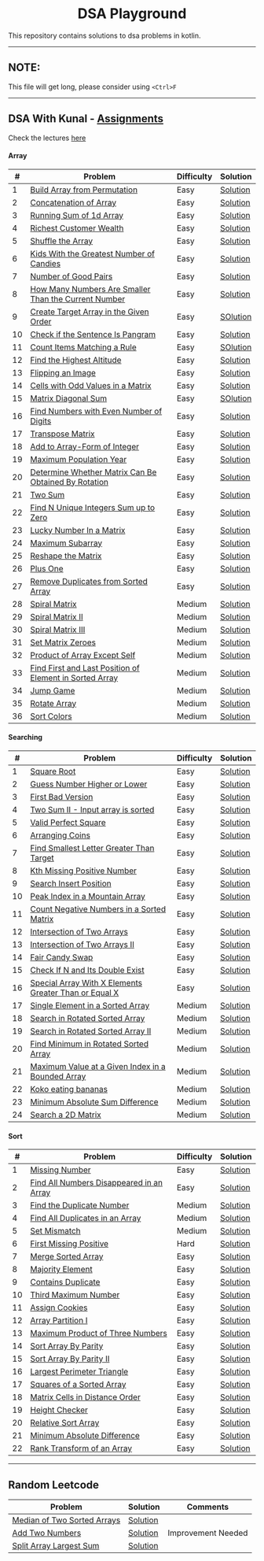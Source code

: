 <h1 align="center">DSA Playground</h1>

This repository contains solutions to dsa problems in kotlin.

---

## NOTE:

This file will get long, please consider using `<Ctrl>F`

---

## DSA With Kunal - [Assignments](https://github.com/kunal-kushwaha/DSA-Bootcamp-Java/tree/main/assignments)

Check the lectures [here](https://github.com/kunal-kushwaha/DSA-Bootcamp-Java)

#### Array

| #   | Problem                                                                                                                                           | Difficulty | Solution                                                                                                                                                                            |
|-----|---------------------------------------------------------------------------------------------------------------------------------------------------|------------|-------------------------------------------------------------------------------------------------------------------------------------------------------------------------------------|
| 1   | [Build Array from Permutation](https://leetcode.com/problems/build-array-from-permutation/)                                                       | Easy       | [Solution](https://github.com/hardiksachan/dsa-playground/blob/main/src/main/kotlin/com/example/leetcode/p1920_build_array_from_permutation/Solution.kt)                            |
| 2   | [Concatenation of Array](https://leetcode.com/problems/concatenation-of-array/)                                                                   | Easy       | [Solution](https://github.com/hardiksachan/dsa-playground/blob/main/src/main/kotlin/com/example/leetcode/p1929_concatenation_of_array/Solution.kt)                                  |
| 3   | [Running Sum of 1d Array](https://leetcode.com/problems/running-sum-of-1d-array/)                                                                 | Easy       | [Solution](https://github.com/hardiksachan/dsa-playground/blob/main/src/main/kotlin/com/example/leetcode/p1480_running_sum_1d_array/Solution.kt)                                    |
| 4   | [Richest Customer Wealth](https://leetcode.com/problems/richest-customer-wealth/)                                                                 | Easy       | [Solution](https://github.com/hardiksachan/dsa-playground/blob/main/src/main/kotlin/com/example/leetcode/p1672_richest_customer_wealth/Solution.kt)                                 |
| 5   | [Shuffle the Array](https://leetcode.com/problems/shuffle-the-array/)                                                                             | Easy       | [Solution](https://github.com/hardiksachan/dsa-playground/blob/main/src/main/kotlin/com/example/leetcode/p1470_shuffle_the_array/Solution.kt)                                       |
| 6   | [Kids With the Greatest Number of Candies](https://leetcode.com/problems/kids-with-the-greatest-number-of-candies/)                               | Easy       | [Solution](https://github.com/hardiksachan/dsa-playground/blob/main/src/main/kotlin/com/example/leetcode/p1431_kids_with_the_greatest_number_of_candies/Solution.kt)                |
| 7   | [Number of Good Pairs](https://leetcode.com/problems/number-of-good-pairs/)                                                                       | Easy       | [Solution](https://github.com/hardiksachan/dsa-playground/blob/main/src/main/kotlin/com/example/leetcode/p1512_number_of_good_pairs/Solution.kt)                                    |
| 8   | [How Many Numbers Are Smaller Than the Current Number](https://leetcode.com/problems/how-many-numbers-are-smaller-than-the-current-number/)       | Easy       | [Solution](https://github.com/hardiksachan/dsa-playground/blob/main/src/main/kotlin/com/example/leetcode/p1365_how_many_numbers_are_smaller_than_the_current_number/Solution.kt)    |
| 9   | [Create Target Array in the Given Order](https://leetcode.com/problems/create-target-array-in-the-given-order/)                                   | Easy       | [SOlution](https://github.com/hardiksachan/dsa-playground/tree/main/src/main/kotlin/com/example/leetcode/p1389_create_target_array_in_given_order)                                  |
| 10  | [Check if the Sentence Is Pangram](https://leetcode.com/problems/check-if-the-sentence-is-pangram/)                                               | Easy       | [Solution](https://github.com/hardiksachan/dsa-playground/tree/main/src/main/kotlin/com/example/leetcode/p1832_check_if_the_sentence_is_pangram)                                    |
| 11  | [Count Items Matching a Rule](https://leetcode.com/problems/count-items-matching-a-rule/)                                                         | Easy       | [SOlution](https://github.com/hardiksachan/dsa-playground/blob/main/src/main/kotlin/com/example/leetcode/p1773_count_items_matching_a_rule/Solution.kt)                             |
| 12  | [Find the Highest Altitude](https://leetcode.com/problems/find-the-highest-altitude/)                                                             | Easy       | [Solution](https://github.com/hardiksachan/dsa-playground/blob/main/src/main/kotlin/com/example/leetcode/p1732_find_the_highest_altitude/Solution.kt)                               |
| 13  | [Flipping an Image](https://leetcode.com/problems/flipping-an-image/)                                                                             | Easy       | [Solution](https://github.com/hardiksachan/dsa-playground/tree/main/src/main/kotlin/com/example/leetcode/p0832_flipping_an_image)                                                   |
| 14  | [Cells with Odd Values in a Matrix](https://leetcode.com/problems/cells-with-odd-values-in-a-matrix/)                                             | Easy       | [Solution](https://github.com/hardiksachan/dsa-playground/blob/main/src/main/kotlin/com/example/leetcode/p1252_cells_with_odd_values_in_a_matrix/Solution.kt)                       |
| 15  | [Matrix Diagonal Sum](https://leetcode.com/problems/matrix-diagonal-sum/)                                                                         | Easy       | [SOlution](https://github.com/hardiksachan/dsa-playground/blob/main/src/main/kotlin/com/example/leetcode/p1572_matrix_diagonal_sum/Solution.kt)                                     |
| 16  | [Find Numbers with Even Number of Digits](https://leetcode.com/problems/find-numbers-with-even-number-of-digits/)                                 | Easy       | [Solution](https://github.com/hardiksachan/dsa-playground/blob/main/src/main/kotlin/com/example/leetcode/p1295_find_numbers_with_even_number_of_digits/Solution.kt)                 |
| 17  | [Transpose Matrix](https://leetcode.com/problems/transpose-matrix/)                                                                               | Easy       | [Solution](https://github.com/hardiksachan/dsa-playground/blob/main/src/main/kotlin/com/example/leetcode/p0867_transpose_matrix/Solution.kt)                                        |
| 18  | [Add to Array-Form of Integer](https://leetcode.com/problems/add-to-array-form-of-integer/)                                                       | Easy       | [Solution](https://github.com/hardiksachan/dsa-playground/blob/main/src/main/kotlin/com/example/leetcode/p0989_add_to_array_form_of_integer/Solution.kt)                            |
| 19  | [Maximum Population Year](https://leetcode.com/problems/maximum-population-year/)                                                                 | Easy       | [Solution](https://github.com/hardiksachan/dsa-playground/blob/main/src/main/kotlin/com/example/leetcode/p1854_maximum_population_year/Solution.kt)                                 |
| 20  | [Determine Whether Matrix Can Be Obtained By Rotation](https://leetcode.com/problems/determine-whether-matrix-can-be-obtained-by-rotation/)       | Easy       | [Solution](https://github.com/hardiksachan/dsa-playground/blob/main/src/main/kotlin/com/example/leetcode/p1886_determine_whether_matrix_can_be_obtained_by_rotation/Solution.kt)    |
| 21  | [Two Sum](https://leetcode.com/problems/two-sum/)                                                                                                 | Easy       | [Solution](https://github.com/hardiksachan/dsa-playground/blob/main/src/main/kotlin/com/example/leetcode/p0001_two_sum/Solution.kt)                                                 |
| 22  | [Find N Unique Integers Sum up to Zero](https://leetcode.com/problems/find-n-unique-integers-sum-up-to-zero/)                                     | Easy       | [Solution](https://github.com/hardiksachan/dsa-playground/blob/main/src/main/kotlin/com/example/leetcode/p1304_find_n_unique_integers_sum_up_to_zero/Solution.kt)                   |
| 23  | [Lucky Number In a Matrix](https://leetcode.com/problems/lucky-numbers-in-a-matrix/)                                                              | Easy       | [Solution](https://github.com/hardiksachan/dsa-playground/blob/main/src/main/kotlin/com/example/leetcode/p1380_lucky_number_in_a_matrix/Solution.kt)                                |
| 24  | [Maximum Subarray](https://leetcode.com/problems/maximum-subarray/)                                                                               | Easy       | [Solution](https://github.com/hardiksachan/dsa-playground/blob/main/src/main/kotlin/com/example/leetcode/p0053_maximum_subarray/Solution.kt)                                        |
| 25  | [Reshape the Matrix](https://leetcode.com/problems/reshape-the-matrix/)                                                                           | Easy       | [Solution](https://github.com/hardiksachan/dsa-playground/blob/main/src/main/kotlin/com/example/leetcode/p0566_reshape_the_matrix/Solution.kt)                                      |
| 26  | [Plus One](https://leetcode.com/problems/plus-one/)                                                                                               | Easy       | [Solution](https://github.com/hardiksachan/dsa-playground/blob/main/src/main/kotlin/com/example/leetcode/p0066_plus_one/Solution.kt)                                                |
| 27  | [Remove Duplicates from Sorted Array](https://leetcode.com/problems/remove-duplicates-from-sorted-array/)                                         | Easy       | [Solution](https://github.com/hardiksachan/dsa-playground/blob/main/src/main/kotlin/com/example/leetcode/p0026_remove_duplicates_from_sorted_array/Solution.kt)                     |
| 28  | [Spiral Matrix](https://leetcode.com/problems/spiral-matrix/)                                                                                     | Medium     | [Solution](https://github.com/hardiksachan/dsa-playground/blob/main/src/main/kotlin/com/example/leetcode/p0054_spiral_matrix/Solution.kt)                                           |
| 29  | [Spiral Matrix II](https://leetcode.com/problems/spiral-matrix-ii/)                                                                               | Medium     | [Solution](https://github.com/hardiksachan/dsa-playground/blob/main/src/main/kotlin/com/example/leetcode/p0059_spiral_matrix_ii/Solution.kt)                                        |
| 30  | [Spiral Matrix III](https://leetcode.com/problems/spiral-matrix-iii/)                                                                             | Medium     | [Solution](https://github.com/hardiksachan/dsa-playground/blob/main/src/main/kotlin/com/example/leetcode/p0885_spiral_matrix_iii/Solution.kt)                                       |
| 31  | [Set Matrix Zeroes](https://leetcode.com/problems/set-matrix-zeroes/)                                                                             | Medium     | [Solution](https://github.com/hardiksachan/dsa-playground/blob/main/src/main/kotlin/com/example/leetcode/p0073_set_matrix_zeroes/Solution.kt)                                       |
| 32  | [Product of Array Except Self](https://leetcode.com/problems/product-of-array-except-self/)                                                       | Medium     | [Solution](https://github.com/hardiksachan/dsa-playground/blob/main/src/main/kotlin/com/example/leetcode/p0238_product_of_array_except_self/Solution.kt)                            |
| 33  | [Find First and Last Position of Element in Sorted Array](https://leetcode.com/problems/find-first-and-last-position-of-element-in-sorted-array/) | Medium     | [Solution](https://github.com/hardiksachan/dsa-playground/blob/main/src/main/kotlin/com/example/leetcode/p0034_find_first_and_last_position_of_element_in_sorted_array/Solution.kt) |
| 34  | [Jump Game](https://leetcode.com/problems/jump-game/)                                                                                             | Medium     | [Solution](https://github.com/hardiksachan/dsa-playground/blob/main/src/main/kotlin/com/example/leetcode/p0055_jump_game/Solution.kt)                                               |
| 35  | [Rotate Array](https://leetcode.com/problems/rotate-array/)                                                                                       | Medium     | [Solution](https://github.com/hardiksachan/dsa-playground/blob/main/src/main/kotlin/com/example/leetcode/p0189_rotate_array/Solution.kt)                                            |
| 36  | [Sort Colors](https://leetcode.com/problems/sort-colors/)                                                                                         | Medium     | [Solution](https://github.com/hardiksachan/dsa-playground/tree/main/src/main/kotlin/com/example/leetcode/p0075_sort_colors)                                                         |

#### Searching

| #   | Problem                                                                                                                                       | Difficulty | Solution                                                                                                                                                                          |
|-----|-----------------------------------------------------------------------------------------------------------------------------------------------|------------|-----------------------------------------------------------------------------------------------------------------------------------------------------------------------------------|
| 1   | [Square Root](https://leetcode.com/problems/sqrtx/)                                                                                           | Easy       | [Solution](https://github.com/hardiksachan/dsa-playground/blob/main/src/main/kotlin/com/example/leetcode/p0069_sqrt_x/Solution.kt)                                                |
| 2   | [Guess Number Higher or Lower](https://leetcode.com/problems/guess-number-higher-or-lower/)                                                   | Easy       | [Solution](https://github.com/hardiksachan/dsa-playground/blob/main/src/main/kotlin/com/example/leetcode/p0374_guess_number_higher_or_lower/Solution.kt)                          |
| 3   | [First Bad Version](https://leetcode.com/problems/first-bad-version/)                                                                         | Easy       | [Solution](https://github.com/hardiksachan/dsa-playground/blob/main/src/main/kotlin/com/example/leetcode/p0278_first_bad_version/Solution.kt)                                     |
| 4   | [Two Sum II - Input array is sorted](https://leetcode.com/problems/two-sum-ii-input-array-is-sorted/submissions/)                             | Easy       | [Solution](https://github.com/hardiksachan/dsa-playground/blob/main/src/main/kotlin/com/example/leetcode/p0167_two_sum_ii/Solution.kt)                                            |
| 5   | [Valid Perfect Square](https://leetcode.com/problems/valid-perfect-square/)                                                                   | Easy       | [Solution](https://github.com/hardiksachan/dsa-playground/blob/main/src/main/kotlin/com/example/leetcode/p0367_valid_perfect_square/Solution.kt)                                  |
| 6   | [Arranging Coins](https://leetcode.com/problems/arranging-coins/)                                                                             | Easy       | [Solution](https://github.com/hardiksachan/dsa-playground/blob/main/src/main/kotlin/com/example/leetcode/p0441_arranging_coins/Solution.kt)                                       |
| 7   | [Find Smallest Letter Greater Than Target](https://leetcode.com/problems/find-smallest-letter-greater-than-target/)                           | Easy       | [Solution](https://github.com/hardiksachan/dsa-playground/blob/main/src/main/kotlin/com/example/leetcode/p0744_find_smalles_letter_greater_than_target/Solution.kt)               |
| 8   | [Kth Missing Positive Number](https://leetcode.com/problems/kth-missing-positive-number/)                                                     | Easy       | [Solution](https://github.com/hardiksachan/dsa-playground/blob/main/src/main/kotlin/com/example/leetcode/p1539_kth_missing_positive_number/Solution.kt)                           |
| 9   | [Search Insert Position](https://leetcode.com/problems/search-insert-position/)                                                               | Easy       | [Solution](https://github.com/hardiksachan/dsa-playground/blob/main/src/main/kotlin/com/example/leetcode/p0035_search_insert_position/Solution.kt)                                |
| 10  | [Peak Index in a Mountain Array](https://leetcode.com/problems/peak-index-in-a-mountain-array/)                                               | Easy       | [Solution](https://github.com/hardiksachan/dsa-playground/blob/main/src/main/kotlin/com/example/leetcode/p0852_peak_index_in_a_mountain_array/Solution.kt)                        |
| 11  | [Count Negative Numbers in a Sorted Matrix](https://leetcode.com/problems/count-negative-numbers-in-a-sorted-matrix/)                         | Easy       | [Solution](https://github.com/hardiksachan/dsa-playground/blob/main/src/main/kotlin/com/example/leetcode/p1351_count_negarive_numbers_in_a_sorted_matrix/Solution.kt)             |
| 12  | [Intersection of Two Arrays](https://leetcode.com/problems/intersection-of-two-arrays/)                                                       | Easy       | [Solution](https://github.com/hardiksachan/dsa-playground/blob/main/src/main/kotlin/com/example/leetcode/p0349_interseaction_of_two_arrays/Solution.kt)                           |
| 13  | [Intersection of Two Arrays II](https://leetcode.com/problems/intersection-of-two-arrays-ii/)                                                 | Easy       | [Solution](https://github.com/hardiksachan/dsa-playground/blob/main/src/main/kotlin/com/example/leetcode/p0350_interseaction_of_two_arrays_ii/Solution.kt)                        |
| 14  | [Fair Candy Swap](https://leetcode.com/problems/fair-candy-swap/)                                                                             | Easy       | [Solution](https://github.com/hardiksachan/dsa-playground/blob/main/src/main/kotlin/com/example/leetcode/p0888_fair_candy_swap/Solution.kt)                                       |
| 15  | [Check If N and Its Double Exist](https://leetcode.com/problems/check-if-n-and-its-double-exist/)                                             | Easy       | [Solution](https://github.com/hardiksachan/dsa-playground/blob/main/src/main/kotlin/com/example/leetcode/p1346_check_if_n_and_its_double_exist/Solution.kt)                       |
| 16  | [Special Array With X Elements Greater Than or Equal X](https://leetcode.com/problems/special-array-with-x-elements-greater-than-or-equal-x/) | Easy       | [Solution](https://github.com/hardiksachan/dsa-playground/blob/main/src/main/kotlin/com/example/leetcode/p1608_special_array_with_x_elements_greater_than_or_equal_x/Solution.kt) |
| 17  | [Single Element in a Sorted Array](https://leetcode.com/problems/single-element-in-a-sorted-array/)                                           | Medium     | [Solution](https://github.com/hardiksachan/dsa-playground/blob/main/src/main/kotlin/com/example/leetcode/p0540_single_element_in_a_sorted_array/Solution.kt)                      |
| 18  | [Search in Rotated Sorted Array](https://leetcode.com/problems/search-in-rotated-sorted-array/)                                               | Medium     | [Solution](https://github.com/hardiksachan/dsa-playground/blob/main/src/main/kotlin/com/example/leetcode/p0033_search_in_rotated_sorted_array/Solution.kt)                        |
| 19  | [Search in Rotated Sorted Array II](https://leetcode.com/problems/search-in-rotated-sorted-array-ii/)                                         | Medium     | [Solution](https://github.com/hardiksachan/dsa-playground/blob/main/src/main/kotlin/com/example/leetcode/p0081_search_in_rotated_sorted_array_ii/Solution.kt)                     |
| 20  | [Find Minimum in Rotated Sorted Array](https://leetcode.com/problems/find-minimum-in-rotated-sorted-array/)                                   | Medium     | [Solution](https://github.com/hardiksachan/dsa-playground/blob/main/src/main/kotlin/com/example/leetcode/p0153_find_minimum_in_rotated_sorted_array/Solution.kt)                  |
| 21  | [Maximum Value at a Given Index in a Bounded Array](https://leetcode.com/problems/maximum-value-at-a-given-index-in-a-bounded-array/)         | Medium     | [Solution](https://github.com/hardiksachan/dsa-playground/blob/main/src/main/kotlin/com/example/leetcode/p1802_maximum_value_at_a_index_in_a_bounded_array/Solution.kt)           |
| 22  | [Koko eating bananas](https://leetcode.com/problems/koko-eating-bananas/)                                                                     | Medium     | [Solution](https://github.com/hardiksachan/dsa-playground/blob/main/src/main/kotlin/com/example/leetcode/p0875_koko_eating_bananas/Solution.kt)                                   |
| 23  | [Minimum Absolute Sum Difference](https://leetcode.com/problems/minimum-absolute-sum-difference/)                                             | Medium     | [Solution](https://github.com/hardiksachan/dsa-playground/blob/main/src/main/kotlin/com/example/leetcode/p1818_minimum_absoulute_sum_difference/Solution.kt)                      |
| 24  | [Search a 2D Matrix](https://leetcode.com/problems/search-a-2d-matrix/)                                                                       | Medium     | [Solution](https://github.com/hardiksachan/dsa-playground/blob/main/src/main/kotlin/com/example/leetcode/p0074_search_a_2d_matrix/Solution.kt)                                    |

#### Sort

| #   | Problem                                                                                                             | Difficulty | Solution                                                                                                                                                             |
|-----|---------------------------------------------------------------------------------------------------------------------|------------|----------------------------------------------------------------------------------------------------------------------------------------------------------------------|
| 1   | [Missing Number](https://leetcode.com/problems/missing-number/)                                                     | Easy       | [Solution](https://github.com/hardiksachan/dsa-playground/blob/main/src/main/kotlin/com/example/leetcode/p0268_missing_number/Solution.kt)                           |
| 2   | [Find All Numbers Disappeared in an Array](https://leetcode.com/problems/find-all-numbers-disappeared-in-an-array/) | Easy       | [Solution](https://github.com/hardiksachan/dsa-playground/blob/main/src/main/kotlin/com/example/leetcode/p0448_find_all_numbers_disappeared_in_an_array/Solution.kt) |
| 3   | [Find the Duplicate Number](https://leetcode.com/problems/find-the-duplicate-number/)                               | Medium     | [Solution](https://github.com/hardiksachan/dsa-playground/blob/main/src/main/kotlin/com/example/leetcode/p0287_find_the_duplicate_number/Solution.kt)                |
| 4   | [Find All Duplicates in an Array](https://leetcode.com/problems/find-all-duplicates-in-an-array/)                   | Medium     | [Solution](https://github.com/hardiksachan/dsa-playground/blob/main/src/main/kotlin/com/example/leetcode/p0442_find_all_duplicates_in_an_array/Solution.kt)          |
| 5   | [Set Mismatch](https://leetcode.com/problems/set-mismatch/)                                                         | Medium     | [Solution](https://github.com/hardiksachan/dsa-playground/blob/main/src/main/kotlin/com/example/leetcode/p0645_set_mismatch/Solution.kt)                             |
| 6   | [First Missing Positive](https://leetcode.com/problems/first-missing-positive/)                                     | Hard       | [Solution](https://github.com/hardiksachan/dsa-playground/blob/main/src/main/kotlin/com/example/leetcode/p0041_first_missing_positive/Solution.kt)                   |
| 7   | [Merge Sorted Array](https://leetcode.com/problems/merge-sorted-array/)                                             | Easy       | [Solution](https://github.com/hardiksachan/dsa-playground/blob/main/src/main/kotlin/com/example/leetcode/p0088_merge_sorted_array/Solution.kt)                       |
| 8   | [Majority Element](https://leetcode.com/problems/majority-element/)                                                 | Easy       | [Solution](https://github.com/hardiksachan/dsa-playground/blob/main/src/main/kotlin/com/example/leetcode/p0169_majority_element/Solution.kt)                         |
| 9   | [Contains Duplicate](https://leetcode.com/problems/contains-duplicate/)                                             | Easy       | [Solution](https://github.com/hardiksachan/dsa-playground/blob/main/src/main/kotlin/com/example/leetcode/p0217_contains_duplicate/Solution.kt)                       |
| 10  | [Third Maximum Number](https://leetcode.com/problems/third-maximum-number/)                                         | Easy       | [Solution](https://github.com/hardiksachan/dsa-playground/blob/main/src/main/kotlin/com/example/leetcode/p0414_third_maximum_number/Solution.kt)                     |
| 11  | [Assign Cookies](https://leetcode.com/problems/assign-cookies/)                                                     | Easy       | [Solution](https://github.com/hardiksachan/dsa-playground/blob/main/src/main/kotlin/com/example/leetcode/p0455_assign_cookies/Solution.kt)                           |
| 12  | [Array Partition I](https://leetcode.com/problems/array-partition-i/)                                               | Easy       | [Solution](https://github.com/hardiksachan/dsa-playground/blob/main/src/main/kotlin/com/example/leetcode/p0561_array_partition_i/Solution.kt)                        |
| 13  | [Maximum Product of Three Numbers](https://leetcode.com/problems/maximum-product-of-three-numbers/)                 | Easy       | [Solution](https://github.com/hardiksachan/dsa-playground/blob/main/src/main/kotlin/com/example/leetcode/p0628_maximum_product_of_three_numbers/Solution.kt)         |
| 14  | [Sort Array By Parity](https://leetcode.com/problems/sort-array-by-parity/)                                         | Easy       | [Solution](https://github.com/hardiksachan/dsa-playground/blob/main/src/main/kotlin/com/example/leetcode/p0905_sort_array_by_parity/Solution.kt)                     |
| 15  | [Sort Array By Parity II](https://leetcode.com/problems/sort-array-by-parity-ii/)                                   | Easy       | [Solution](https://github.com/hardiksachan/dsa-playground/blob/main/src/main/kotlin/com/example/leetcode/p0922_sort_array_by_parity_ii/Solution.kt)                  |
| 16  | [Largest Perimeter Triangle](https://leetcode.com/problems/largest-perimeter-triangle/)                             | Easy       | [Solution](https://github.com/hardiksachan/dsa-playground/blob/main/src/main/kotlin/com/example/leetcode/p0976_largest_perimeter_triangle/Solution.kt)               |
| 17  | [Squares of a Sorted Array](https://leetcode.com/problems/squares-of-a-sorted-array/)                               | Easy       | [Solution](https://github.com/hardiksachan/dsa-playground/blob/main/src/main/kotlin/com/example/leetcode/p0977_squares_of_sorted_array/Solution.kt)                  |
| 18  | [Matrix Cells in Distance Order](https://leetcode.com/problems/matrix-cells-in-distance-order/)                     | Easy       | [Solution](https://github.com/hardiksachan/dsa-playground/blob/main/src/main/kotlin/com/example/leetcode/p1030_matrix_cells_in_distance_order/Solution.kt)           |
| 19  | [Height Checker](https://leetcode.com/problems/height-checker/)                                                     | Easy       | [Solution](https://github.com/hardiksachan/dsa-playground/blob/main/src/main/kotlin/com/example/leetcode/p1051_height_checker/Solution.kt)                           |
| 20  | [Relative Sort Array](https://leetcode.com/problems/relative-sort-array/)                                           | Easy       | [Solution](https://github.com/hardiksachan/dsa-playground/blob/main/src/main/kotlin/com/example/leetcode/p1122_relative_sort_array/Solution.kt)                      |
| 21  | [Minimum Absolute Difference](https://leetcode.com/problems/minimum-absolute-difference/)                           | Easy       | [Solution](https://github.com/hardiksachan/dsa-playground/blob/main/src/main/kotlin/com/example/leetcode/p1200_minimum_absolute_difference/Solution.kt)              |
| 22  | [Rank Transform of an Array](https://leetcode.com/problems/rank-transform-of-an-array/)                             | Easy       | [Solution](https://github.com/hardiksachan/dsa-playground/blob/main/src/main/kotlin/com/example/leetcode/p1331_rank_transform_of_an_array/Solution.kt)               |

---

## Random Leetcode

| Problem                                                                                   | Solution                                                                                                                                            | Comments           |
|-------------------------------------------------------------------------------------------|-----------------------------------------------------------------------------------------------------------------------------------------------------|--------------------|
| [Median of Two Sorted Arrays](https://leetcode.com/problems/median-of-two-sorted-arrays/) | [Solution](https://github.com/hardiksachan/dsa-playground/blob/main/src/main/kotlin/com/example/leetcode/median_of_two_sorted_arrays/Solution.kt)   |                    |
| [Add Two Numbers](https://leetcode.com/problems/add-two-numbers/)                         | [Solution](https://github.com/hardiksachan/dsa-playground/blob/main/src/main/kotlin/com/example/leetcode/add_two_numbers/Solution.kt)               | Improvement Needed |
| [Split Array Largest Sum](https://leetcode.com/problems/split-array-largest-sum/)         | [Solution](https://github.com/hardiksachan/dsa-playground/tree/main/src/main/kotlin/com/example/leetcode/p0410_split_array_largest_sum/Solution.kt) |                    |